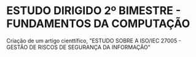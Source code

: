 # ESTUDO DIRIGIDO 2º BIMESTRE - FUNDAMENTOS DA COMPUTAÇÃO

Criação de um artigo cienttífico, "ESTUDO SOBRE A ISO/IEC 27005 - GESTÃO DE RISCOS DE SEGURANÇA DA INFORMAÇÃO"
